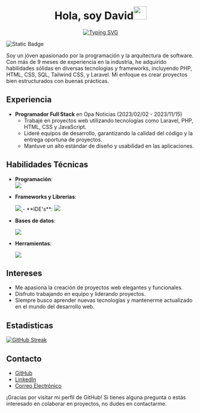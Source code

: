 
<h1 align="center"><b>Hola, soy David</b><img src="https://media.giphy.com/media/hvRJCLFzcasrR4ia7z/giphy.gif" width="35"></h1>

<div style="text-align:center;">

<a href="https://git.io/typing-svg"><img src="https://readme-typing-svg.demolab.com?font=Fira+Code&pause=1000&color=02A8F7&random=false&width=500&lines=Software+analysis+and+development+student;Passionate+about+technical+excellence;Love+learning+and+sharing+knowledge;Creatively+and+precisely+solves+problems" alt="Typing SVG" /></a>

</div>


![Static Badge](https://img.shields.io/badge/Neiva%2C%20Huila-yellow?logo=googlemaps&logoColor=white&label=Colombia&labelColor=blue&color=yellow)

Soy un jóven apasionado por la programación y la arquitectura de software. Con más de 9 meses de experiencia en la industria, he adquirido habilidades sólidas en diversas tecnologías y frameworks, incluyendo PHP, HTML, CSS, SQL, Tailwind CSS, y Laravel. Mi enfoque es crear proyectos bien estructurados con buenas prácticas.
  
## Experiencia

- **Programador Full Stack** en Opa Noticias (2023/02/02 - 2023/11/15)
  - Trabajé en proyectos web utilizando tecnologías como Laravel, PHP, HTML, CSS y JavaScript.
  - Lideré equipos de desarrollo, garantizando la calidad del código y la entrega oportuna de proyectos.
  - Mantuve un alto estándar de diseño y usabilidad en las aplicaciones.

## Habilidades Técnicas

- **Programación**:
  <br>
  <a href="https://skillicons.dev">
    <img src="https://skillicons.dev/icons?i=java,js,cs,html, kotlin&perline=5" />
  </a>
- **Frameworks y Librerías**:

  <a href="https://skillicons.dev">
    <img src="https://skillicons.dev/icons?i=spring,dotnet,bootstrap,tailwind&perline=5" />
  </a>
	- **IDE's**:
   
  <a href="https://skillicons.dev">
    <img src="https://skillicons.dev/icons?i=visualstudio,androidstudio,vs&perline=5" />
  </a>
- **Bases de datos**:
  
  <a href="https://skillicons.dev">
    <img src="https://skillicons.dev/icons?i=mysql&perline=5" />
  </a>
- **Herramientas**:
  
   <a href="https://skillicons.dev">
    <img src="https://skillicons.dev/icons?i=notion,git,linux&perline=5" />
  </a>

## Intereses

- Me apasiona la creación de proyectos web elegantes y funcionales.
- Disfruto trabajando en equipo y liderando proyectos.
- Siempre busco aprender nuevas tecnologías y mantenerme actualizado en el mundo del desarrollo web.

## Estadisticas
  
<a href="https://git.io/streak-stats"><img src="https://github-readme-streak-stats.herokuapp.com?user=DavidFlorezQuin&theme=dark&hide_border=true&border_radius=4.6&mode=weekly" alt="GitHub Streak" /></a>

## Contacto

- [GitHub](https://github.com/DavidFlorezQuin)
- [LinkedIn](https://www.linkedin.com/in/david-florez-quintero-20189220a)
- [Correo Electrónico]( davidmauricioflorez@gmail.com)

¡Gracias por visitar mi perfil de GitHub! Si tienes alguna pregunta o estás interesado en colaborar en proyectos, no dudes en contactarme.

